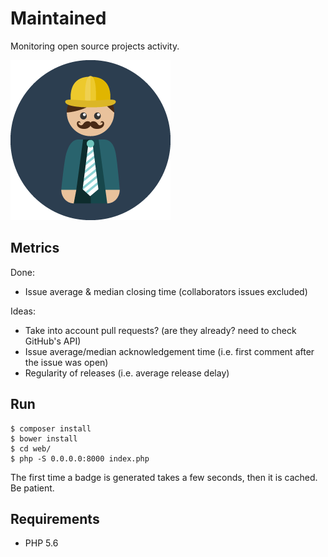 # Maintained

Monitoring open source projects activity.

![](web/img/dude.png)

## Metrics

Done:

- Issue average & median closing time (collaborators issues excluded)

Ideas:

- Take into account pull requests? (are they already? need to check GitHub's API)
- Issue average/median acknowledgement time (i.e. first comment after the issue was open)
- Regularity of releases (i.e. average release delay)

## Run

    $ composer install
    $ bower install
    $ cd web/
    $ php -S 0.0.0.0:8000 index.php

The first time a badge is generated takes a few seconds, then it is cached. Be patient.

## Requirements

- PHP 5.6
